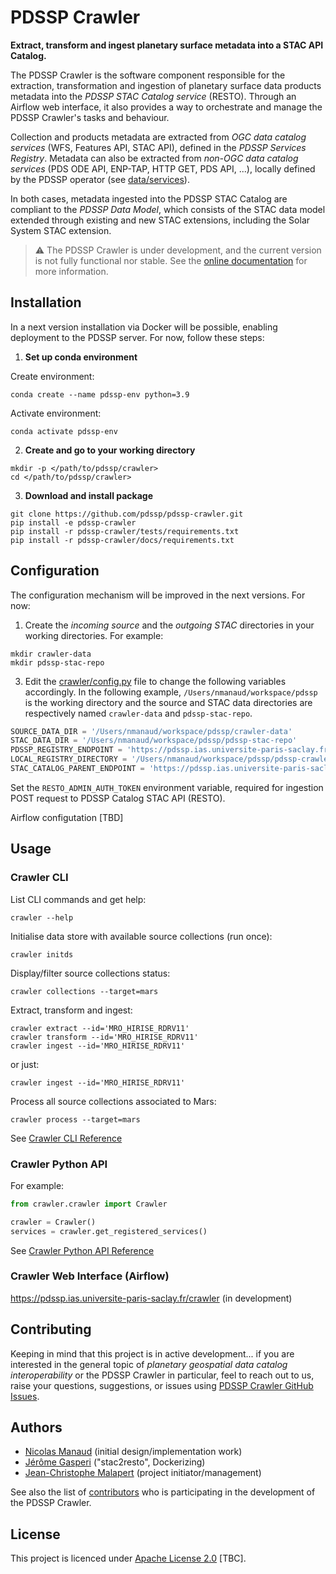 # PDSSP Crawler

**Extract, transform and ingest planetary surface metadata into a STAC API Catalog.**

The PDSSP Crawler is the software component responsible for the extraction, transformation and ingestion of planetary surface data products metadata into the _PDSSP STAC Catalog service_ (RESTO). Through an Airflow web interface, it also provides a way to orchestrate and manage the PDSSP Crawler's tasks and behaviour.

Collection and products metadata are extracted from _OGC data catalog services_ (WFS, Features API, STAC API), defined in the _PDSSP Services Registry_. Metadata can also be extracted from _non-OGC data catalog services_ (PDS ODE API, ENP-TAP, HTTP GET, PDS API, ...), locally defined by the PDSSP operator (see [data/services](data/services)).

In both cases, metadata ingested into the PDSSP STAC Catalog are compliant to the _PDSSP Data Model_, which consists of the STAC data model extended through existing and new STAC extensions, including the Solar System STAC extension.

> :warning: The PDSSP Crawler is under development, and the current version is not fully functional nor stable. See the [online documentation](https://pdssp.github.io/pdssp-crawler) for more information.

## Installation

In a next version installation via Docker will be possible, enabling deployment to the PDSSP server. For now, follow these steps:

1. **Set up conda environment**

Create environment:

```
conda create --name pdssp-env python=3.9
```

Activate environment:

```
conda activate pdssp-env
```

2. **Create and go to your working directory**

```
mkdir -p </path/to/pdssp/crawler>
cd </path/to/pdssp/crawler>
```

3. **Download and install package**

```
git clone https://github.com/pdssp/pdssp-crawler.git
pip install -e pdssp-crawler
pip install -r pdssp-crawler/tests/requirements.txt
pip install -r pdssp-crawler/docs/requirements.txt
```

## Configuration


The configuration mechanism will be improved in the next versions. For now:

1. Create the _incoming source_ and the _outgoing STAC_ directories in your working directories. For example:

```shell
mkdir crawler-data
mkdir pdssp-stac-repo
```

3. Edit the [crawler/config.py](crawler/config.py) file to change the following variables accordingly. In the following example, `/Users/nmanaud/workspace/pdssp` is the working directory and the source and STAC data directories are respectively named `crawler-data` and `pdssp-stac-repo`. 

```python
SOURCE_DATA_DIR = '/Users/nmanaud/workspace/pdssp/crawler-data'
STAC_DATA_DIR = '/Users/nmanaud/workspace/pdssp/pdssp-stac-repo'
PDSSP_REGISTRY_ENDPOINT = 'https://pdssp.ias.universite-paris-saclay.fr/registry/services'
LOCAL_REGISTRY_DIRECTORY = '/Users/nmanaud/workspace/pdssp/pdssp-crawler/data/services'
STAC_CATALOG_PARENT_ENDPOINT = 'https://pdssp.ias.universite-paris-saclay.fr'
```

Set the `RESTO_ADMIN_AUTH_TOKEN` environment variable, required for ingestion POST request to PDSSP Catalog STAC API (RESTO).

Airflow configutation [TBD]

## Usage

### Crawler CLI

List CLI commands and get help:

```shell
crawler --help
```

Initialise data store with available source collections (run once):

```shell
crawler initds
```

Display/filter source collections status:

```shell
crawler collections --target=mars
```

Extract, transform and ingest:

```shell
crawler extract --id='MRO_HIRISE_RDRV11'
crawler transform --id='MRO_HIRISE_RDRV11'
crawler ingest --id='MRO_HIRISE_RDRV11'
```
or just:

```shell
crawler ingest --id='MRO_HIRISE_RDRV11'
```

Process all source collections associated to Mars:

```shell
crawler process --target=mars
```

See [Crawler CLI Reference](https://pdssp.github.io/pdssp-crawler/crawler_cli.html)

### Crawler Python API

For example:

```python
from crawler.crawler import Crawler

crawler = Crawler()
services = crawler.get_registered_services()
```

See [Crawler Python API Reference](https://pdssp.github.io/pdssp-crawler/crawler_api.html)

### Crawler Web Interface (Airflow) 

https://pdssp.ias.universite-paris-saclay.fr/crawler (in development)


## Contributing

Keeping in mind that this project is in active development... if you are interested in the general topic of _planetary geospatial data catalog interoperability_ or the PDSSP Crawler in particular, feel to reach out to us, raise your questions, suggestions, or issues using [PDSSP Crawler GitHub Issues](https://github.com/pdssp/pdssp-crawler/issues).


## Authors

* [Nicolas Manaud](https://github.com/nmanaud) (initial design/implementation work)
* [Jérôme Gasperi](https://github.com/jjrom) ("stac2resto", Dockerizing)
* [Jean-Christophe Malapert](https://github.com/J-Christophe) (project initiator/management)

See also the list of [contributors](https://github.com/pdssp/pdssp-crawler/graphs/contributors) who is participating in the development of the PDSSP Crawler.

## License

This project is licenced under [Apache License 2.0](https://github.com/pdssp/pdssp-crawler/blob/main/LICENSE) [TBC].